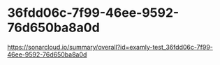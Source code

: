 # 36fdd06c-7f99-46ee-9592-76d650ba8a0d
https://sonarcloud.io/summary/overall?id=examly-test_36fdd06c-7f99-46ee-9592-76d650ba8a0d
